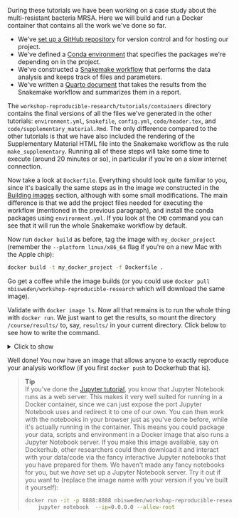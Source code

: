 During these tutorials we have been working on a case study about the
multi-resistant bacteria MRSA. Here we will build and run a Docker container
that contains all the work we've done so far.

* We've [set up a GitHub repository](git-7-working-remotely) for version control
  and for hosting our project.
* We've defined a [Conda environment](conda-3-projects) that specifies the
  packages we're depending on in the project.
* We've constructed a [Snakemake workflow](snakemake-10-generalizing-workflows)
  that performs the data analysis and keeps track of files and parameters.
* We've written a [Quarto document](quarto-1-introduction) that takes the
  results from the Snakemake workflow and summarizes them in a report.

The `workshop-reproducible-research/tutorials/containers` directory contains the
final versions of all the files we've generated in the other tutorials:
`environment.yml`, `Snakefile`, `config.yml`, `code/header.tex`, and
`code/supplementary_material.Rmd`. The only difference compared to the other
tutorials is that we have also included the rendering of the Supplementary
Material HTML file into the Snakemake workflow as the rule `make_supplementary`.
Running all of these steps will take some time to execute (around 20 minutes
or so), in particular if you're on a slow internet connection.

Now take a look at `Dockerfile`. Everything should look quite familiar to you,
since it's basically the same steps as in the image we constructed in the
[Building images](containers-3-building-images) section, although with
some small modifications. The main difference is that we add the project
files needed for executing the workflow (mentioned in the previous paragraph),
and install the conda packages using `environment.yml`. If you look at the
`CMD` command you can see that it will run the whole Snakemake workflow by
default.

Now run `docker build` as before, tag the image with `my_docker_project`
(remember the `--platform linux/x86_64` flag if you're on a new Mac with the
Apple chip):

````bash
docker build -t my_docker_project -f Dockerfile .
````

Go get a coffee while the image builds (or
you could use `docker pull nbisweden/workshop-reproducible-research` which
will download the same image).

Validate with `docker image ls`. Now all that remains is to run the whole thing
with `docker run`. We just want to get the results, so mount the directory
`/course/results/` to, say, `results/` in your current directory. Click
below to see how to write the command.

<details>
<summary> Click to show </summary>

If building your own image:

```bash
docker run -v $(pwd)/results:/course/results my_docker_project
```

If you pulled the image from DockerHub:

```bash
docker run -v $(pwd)/results:/course/results nbisweden/workshop-reproducible-research
```

</details>

Well done! You now have an image that allows anyone to exactly reproduce your
analysis workflow (if you first `docker push` to Dockerhub that is).

> **Tip** <br>
> If you've done the [Jupyter tutorial](jupyter-1-introduction), you know that
> Jupyter Notebook runs as a web server. This makes it very well suited for
> running in a Docker container, since we can just expose the port Jupyter
> Notebook uses and redirect it to one of our own. You can then work with the
> notebooks in your browser just as you've done before, while it's actually
> running in the container. This means you could package your data, scripts
> and environment in a Docker image that also runs a Jupyter Notebook server.
> If you make this image available, say on Dockerhub, other researchers could
> then download it and interact with your data/code via the fancy interactive
> Jupyter notebooks that you have prepared for them. We haven't made any
> fancy notebooks for you, but we *have* set up a Jupyter Notebook server.
> Try it out if you want to (replace the image name with your version if
> you've built it yourself):
>
> ```bash
> docker run -it -p 8888:8888 nbisweden/workshop-reproducible-research \
>     jupyter notebook  --ip=0.0.0.0 --allow-root
> ```
